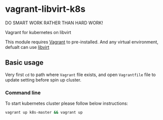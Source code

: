 # vagrant-libvirt-k8s

DO SMART WORK RATHER THAN HARD WORK!

Vagrant for kubernetes on libvirt

This module requires [Vagrant](https://www.vagrantup.com/docs/installation) to pre-installed.
And any virtual environment, defualt can use [libvirt](https://libvirt.org/)

## Basic usage
Very first `cd` to path where `Vagrant` file exists, and open `Vagrantfile` file to update setting before spin up cluster.

### Command line
To start kubernetes cluster please follow below instructions:

```bash
vagrant up k8s-master && vagrant up
```
